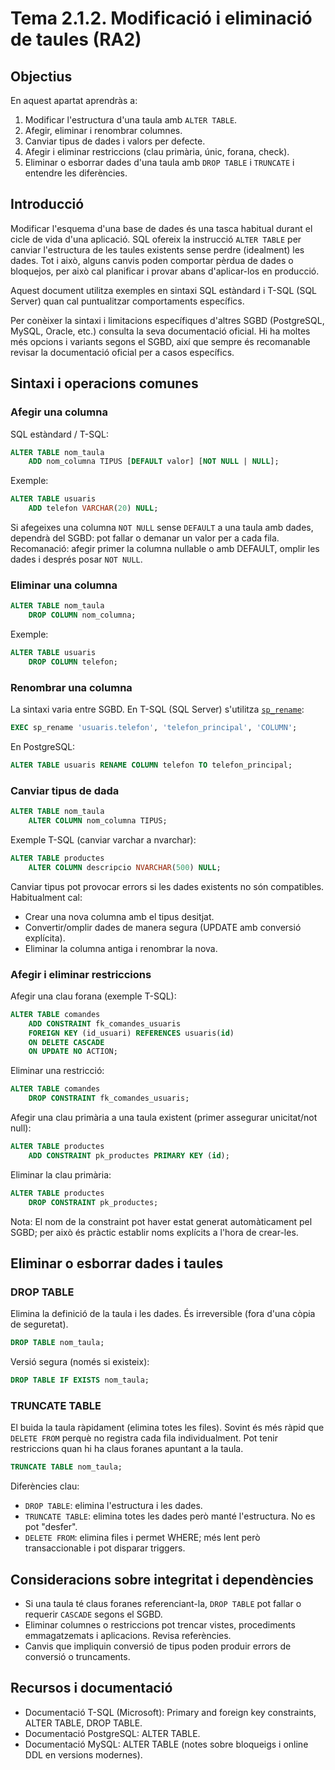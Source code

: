 # Tema 2.1.2. Modificació i eliminació de taules (RA2)

## Objectius

En aquest apartat aprendràs a:

1. Modificar l'estructura d'una taula amb `ALTER TABLE`.
2. Afegir, eliminar i renombrar columnes.
3. Canviar tipus de dades i valors per defecte.
4. Afegir i eliminar restriccions (clau primària, únic, forana, check).
5. Eliminar o esborrar dades d'una taula amb `DROP TABLE` i `TRUNCATE` i entendre les diferències.


## Introducció

Modificar l'esquema d'una base de dades és una tasca habitual durant el cicle de vida d'una aplicació. SQL ofereix la instrucció `ALTER TABLE` per canviar l'estructura de les taules existents sense perdre (idealment) les dades. Tot i això, alguns canvis poden comportar pèrdua de dades o bloquejos, per això cal planificar i provar abans d'aplicar-los en producció.

Aquest document utilitza exemples en sintaxi SQL estàndard i T-SQL (SQL Server) quan cal puntualitzar comportaments específics.

Per conèixer la sintaxi i limitacions específiques d'altres SGBD (PostgreSQL, MySQL, Oracle, etc.) consulta la seva documentació oficial. Hi ha moltes més opcions i variants segons el SGBD, així que sempre és recomanable revisar la documentació oficial per a casos específics.


## Sintaxi i operacions comunes

### Afegir una columna

SQL estàndard / T-SQL:

```sql
ALTER TABLE nom_taula
	ADD nom_columna TIPUS [DEFAULT valor] [NOT NULL | NULL];
```

Exemple:

```sql
ALTER TABLE usuaris
	ADD telefon VARCHAR(20) NULL;
```

Si afegeixes una columna `NOT NULL` sense `DEFAULT` a una taula amb dades, dependrà del SGBD: pot fallar o demanar un valor per a cada fila. Recomanació: afegir primer la columna nullable o amb DEFAULT, omplir les dades i després posar `NOT NULL`.

### Eliminar una columna

```sql
ALTER TABLE nom_taula
	DROP COLUMN nom_columna;
```

Exemple:

```sql
ALTER TABLE usuaris
	DROP COLUMN telefon;
```

### Renombrar una columna

La sintaxi varia entre SGBD. En T-SQL (SQL Server) s'utilitza [`sp_rename`](https://learn.microsoft.com/en-us/sql/relational-databases/system-stored-procedures/sp-rename-transact-sql?view=sql-server-ver17):

```sql
EXEC sp_rename 'usuaris.telefon', 'telefon_principal', 'COLUMN';
```

En PostgreSQL:

```sql
ALTER TABLE usuaris RENAME COLUMN telefon TO telefon_principal;
```


### Canviar tipus de dada

```sql
ALTER TABLE nom_taula
	ALTER COLUMN nom_columna TIPUS;
```

Exemple T-SQL (canviar varchar a nvarchar):

```sql
ALTER TABLE productes
	ALTER COLUMN descripcio NVARCHAR(500) NULL;
```

Canviar tipus pot provocar errors si les dades existents no són compatibles. Habitualment cal:

- Crear una nova columna amb el tipus desitjat.
- Convertir/omplir dades de manera segura (UPDATE amb conversió explícita).
- Eliminar la columna antiga i renombrar la nova.

### Afegir i eliminar restriccions

Afegir una clau forana (exemple T-SQL):

```sql
ALTER TABLE comandes
	ADD CONSTRAINT fk_comandes_usuaris
	FOREIGN KEY (id_usuari) REFERENCES usuaris(id)
	ON DELETE CASCADE
	ON UPDATE NO ACTION;
```

Eliminar una restricció:

```sql
ALTER TABLE comandes
	DROP CONSTRAINT fk_comandes_usuaris;
```

Afegir una clau primària a una taula existent (primer assegurar unicitat/not null):

```sql
ALTER TABLE productes
	ADD CONSTRAINT pk_productes PRIMARY KEY (id);
```

Eliminar la clau primària:

```sql
ALTER TABLE productes
	DROP CONSTRAINT pk_productes;
```

Nota: El nom de la constraint pot haver estat generat automàticament pel SGBD; per això és pràctic establir noms explícits a l'hora de crear-les.

## Eliminar o esborrar dades i taules

### DROP TABLE

Elimina la definició de la taula i les dades. És irreversible (fora d'una còpia de seguretat).

```sql
DROP TABLE nom_taula;
```

Versió segura (només si existeix):

```sql
DROP TABLE IF EXISTS nom_taula;
```

### TRUNCATE TABLE

El buida la taula ràpidament (elimina totes les files). Sovint és més ràpid que `DELETE FROM` perquè no registra cada fila individualment. Pot tenir restriccions quan hi ha claus foranes apuntant a la taula.

```sql
TRUNCATE TABLE nom_taula;
```

Diferències clau:

- `DROP TABLE`: elimina l'estructura i les dades.
- `TRUNCATE TABLE`: elimina totes les dades però manté l'estructura. No es pot "desfer".
- `DELETE FROM`: elimina files i permet WHERE; més lent però transaccionable i pot disparar triggers.

## Consideracions sobre integritat i dependències

- Si una taula té claus foranes referenciant-la, `DROP TABLE` pot fallar o requerir `CASCADE` segons el SGBD.
- Eliminar columnes o restriccions pot trencar vistes, procediments emmagatzemats i aplicacions. Revisa referències.
- Canvis que impliquin conversió de tipus poden produir errors de conversió o truncaments.

## Recursos i documentació

- Documentació T-SQL (Microsoft): Primary and foreign key constraints, ALTER TABLE, DROP TABLE.
- Documentació PostgreSQL: ALTER TABLE.
- Documentació MySQL: ALTER TABLE (notes sobre bloqueigs i online DDL en versions modernes).

